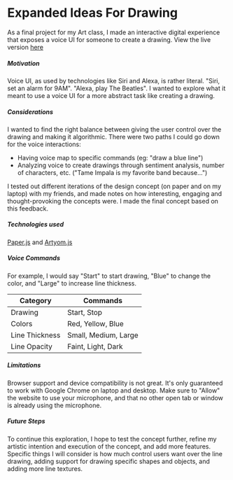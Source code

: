 # Expanded Ideas For Drawing

As a final project for my Art class, I made an interactive digital experience that exposes a voice UI for someone to create a drawing. View the live version [here](https://abizzaar.github.io/speech-draw/)

##### Motivation
Voice UI, as used by technologies like Siri and Alexa, is rather literal. "Siri, set an alarm for 9AM". "Alexa, play The Beatles". I wanted to explore what it meant to use a voice UI for a more abstract task like creating a drawing.

##### Considerations
I wanted to find the right balance between giving the user control over the drawing and making it algorithmic. There were two paths I could go down for the voice interactions: 
* Having voice map to specific commands (eg: "draw a blue line")
* Analyzing voice to create drawings through sentiment analysis, number of characters, etc. ("Tame Impala is my favorite band because...")

I tested out different iterations of the design concept (on paper and on my laptop) with my friends, and made notes on how interesting, engaging and thought-provoking the concepts were. I made the final concept based on this feedback.

##### Technologies used
[Paper.js](http://paperjs.org/) and [Artyom.js](https://sdkcarlos.github.io/sites/artyom.html)

##### Voice Commands
For example, I would say "Start" to start drawing, "Blue" to change the color, and "Large" to increase line thickness.

| Category      | Commands      |
| ------------- |---------------| 
| Drawing       | Start, Stop   |
| Colors        | Red, Yellow, Blue  |
| Line Thickness | Small, Medium, Large   | 
| Line Opacity  | Faint, Light, Dark   | 

##### Limitations
Browser support and device compatibility is not great. It's only guaranteed to work with Google Chrome on laptop and desktop. Make sure to "Allow" the website to use your microphone, and that no other open tab or window is already using the microphone.

##### Future Steps
To continue this exploration, I hope to test the concept further, refine my artistic intention and execution of the concept, and add more features. Specific things I will consider is how much control users want over the line drawing, adding support for drawing specific shapes and objects, and adding more line textures.
